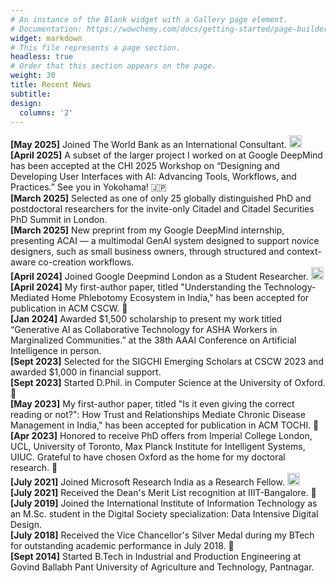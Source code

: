 ```yaml
---
# An instance of the Blank widget with a Gallery page element.
# Documentation: https://wowchemy.com/docs/getting-started/page-builder/
widget: markdown
# This file represents a page section.
headless: true
# Order that this section appears on the page.
weight: 30
title: Recent News
subtitle:
design:
  columns: '2'
---
```

**[May 2025]** Joined The World Bank as an International Consultant. <img style="display: inline-block;" src="https://brandlogos.net/wp-content/uploads/2021/12/World-Bank-logo-icon-512x512.png" alt= “” width="20" height="20"> \
**[April 2025]** A subset of the larger project I worked on at Google DeepMind has been accepted at the CHI 2025 Workshop on “Designing and Developing User Interfaces with AI: Advancing Tools, Workflows, and Practices.” See you in Yokohama! 🇯🇵 \
**[March 2025]** Selected as one of only 25 globally distinguished PhD and postdoctoral researchers for the invite-only Citadel and Citadel Securities PhD Summit in London. \
**[March 2025]** New preprint from my Google DeepMind internship, presenting ACAI — a multimodal GenAI system designed to support novice designers, such as small business owners, through structured and context-aware co-creation workflows. \
**[April 2024]** Joined Google Deepmind London as a Student Researcher. <img style="display: inline-block;" src="https://registry.npmmirror.com/@lobehub/icons-static-png/latest/files/dark/deepmind-color.png" alt= “” width="20" height="20"> \
**[April 2024]** My first-author paper, titled "Understanding the Technology-Mediated Home Phlebotomy Ecosystem in India," has been accepted for publication in ACM CSCW. 🎉 \
**[Jan 2024]**  Awarded $1,500 scholarship to present my work titled “Generative AI as Collaborative Technology for ASHA Workers in Marginalized Communities.” at the 38th AAAI Conference on Artificial Intelligence in person. \
**[Sept 2023]** Selected for the SIGCHI Emerging Scholars at CSCW 2023 and awarded $1,000 in financial support. \
**[Sept 2023]** Started D.Phil. in Computer Science at the University of Oxford.  🎉  \
**[May 2023]** My first-author paper, titled "Is it even giving the correct reading or not?": How Trust and Relationships Mediate Chronic Disease Management in India," has been accepted for publication in ACM TOCHI. 🎉 \
**[Apr 2023]** Honored to receive PhD offers from Imperial College London, UCL, University of Toronto, Max Planck Institute for Intelligent Systems, UIUC. Grateful to have chosen Oxford as the home for my doctoral research. 🎉 \
**[July 2021]** Joined Microsoft Research India as a Research Fellow. <img style="display: inline-block;" src="https://upload.wikimedia.org/wikipedia/commons/4/44/Microsoft_logo.svg" alt= “” width="20" height="20"> \
**[July 2021]** Received the Dean's Merit List recognition at IIIT-Bangalore. 🏅 \
**[July 2019]** Joined the International Institute of Information Technology as an M.Sc. student in the Digital Society specialization: Data Intensive Digital Design. \
**[July 2018]** Received the Vice Chancellor's Silver Medal during my BTech for outstanding academic performance in July 2018. 🏅 \
**[Sept 2014]** Started B.Tech in Industrial and Production Engineering at Govind Ballabh Pant University of Agriculture and Technology, Pantnagar.
